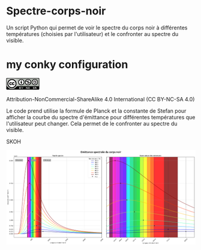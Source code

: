 # Spectre-corps-noir
Un script Python qui permet de voir le spectre du corps noir à différentes températures (choisies par l'utilisateur) et le confronter au spectre du visible.

# my conky configuration

![Creative Commons](cc.png)

Attribution-NonCommercial-ShareAlike 4.0 International (CC BY-NC-SA 4.0)

Le code prend utilise la formule de Planck et la constante de Stefan pour afficher la courbe du spectre d'émittance pour différentes températures que l'utilisateur peut changer. Cela permet de le confronter au spectre du visible.

SKOH

![Corps Noir](Corps_Noir.png)
